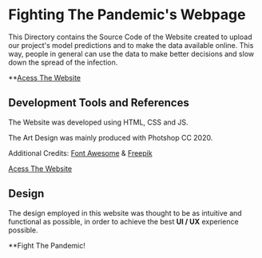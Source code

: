 # Fighting The Pandemic's Webpage
This Directory contains the Source Code of the Website created to upload our project's model predictions and to make the data available online. This way, people in general can use the data to make better decisions and slow down the spread of the infection.

**[Acess The Website](https://fightthepandemic.co/)


## Development Tools and References
The Website was developed using HTML, CSS and JS.

The Art Design was mainly produced with Photshop CC 2020.

Additional Credits: [Font Awesome](fontawesome.com) & [Freepik](freepik.com)


[Acess The Website](https://fightthepandemic.co/)

## Design
The design employed in this website was thought to be as intuitive and functional as possible, in order to achieve the best **UI / UX** experience possible.



**Fight The Pandemic!

